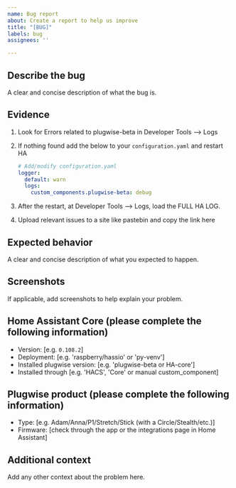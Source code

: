 ```yaml
---
name: Bug report
about: Create a report to help us improve
title: "[BUG]"
labels: bug
assignees: ''

---
```


## Describe the bug

A clear and concise description of what the bug is.

## Evidence

1. Look for Errors related to plugwise-beta in Developer Tools --> Logs
2. If nothing found add the below to your `configuration.yaml` and restart HA

    ``` yaml
    # Add/modify configuration.yaml
    logger:
      default: warn
      logs:
        custom_components.plugwise-beta: debug
    ```

3. After the restart, at Developer Tools --> Logs, load the FULL HA LOG.
4. Upload relevant issues to a site like pastebin and copy the link here

## Expected behavior

A clear and concise description of what you expected to happen.

## Screenshots

If applicable, add screenshots to help explain your problem.

## Home Assistant Core (please complete the following information)

- Version: [e.g. `0.108.2`]
- Deployment: [e.g. 'raspberry/hassio' or 'py-venv']
- Installed plugwise version: [e.g. 'plugwise-beta or HA-core']
- Installed through [e.g. 'HACS', 'Core' or manual custom_component]

## Plugwise product (please complete the following information)

- Type: [e.g. Adam/Anna/P1/Stretch/Stick (with a Circle/Stealth/etc.)]
- Firmware: [check through the app or the integrations page in Home Assistant]

## Additional context

Add any other context about the problem here.
